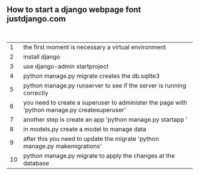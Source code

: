 ## How to start a django webpage font justdjango.com
<br>
<table>
<tr>
  <td>
    1
  </td>
  <td>
    the first moment is necessary a virtual environment  
  </td>
</tr>

<tr>
  <td>
    2
  </td>
  <td>
    install django
  </td>
</tr>

<tr>
  <td>
    3
  </td>
  <td>
    use django-admin startproject <nome do projeto>
  </td>
</tr>

<tr>
  <td>
    4
  </td>
  <td>
    python manage.py migrate creates the db.sqlite3
  </td>
</tr>


<tr>
  <td>
    5
  </td>
  <td>
    python manage.py runserver to see if the server is running correctly
  </td>
</tr>

<tr>
  <td>
    6
  </td>
  <td>
    you need to create a superuser to administer the page with 'python manage.py createsuperuser'
  </td>
</tr>

<tr>
  <td>
    7
  </td>
  <td>
    another step is create an app 'python manage.py startapp <App's name>'  
  </td>
</tr>


<tr>
  <td>
    8
  </td>
  <td>
    in models.py create a model to manage data 
  </td>
</tr>

<tr>
  <td>
    9
  </td>
  <td>
    after this you need to update the migrate 'python manage.py makemigrations' 
  </td>
</tr>


<tr>
  <td>
    10
  </td>
  <td>
    python manage.py migrate to apply the changes at the database  
  </td>
</tr>
</table>




